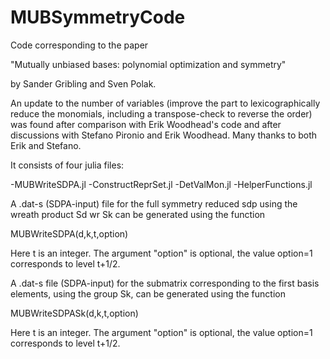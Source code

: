 # MUBSymmetryCode

Code corresponding to the paper 

"Mutually unbiased bases: polynomial optimization and symmetry"

by Sander Gribling and Sven Polak.

An update to the number of variables (improve the part to lexicographically reduce the monomials, including a transpose-check to reverse the order) was found after comparison with Erik Woodhead's code and after discussions with Stefano Pironio and Erik Woodhead. Many thanks to both Erik and Stefano.

It consists of four julia files:

-MUBWriteSDPA.jl
-ConstructReprSet.jl
-DetValMon.jl
-HelperFunctions.jl

A .dat-s (SDPA-input) file for the full symmetry reduced sdp using the wreath product Sd wr Sk can be generated using the function

MUBWriteSDPA(d,k,t,option)

Here t is an integer. The argument "option" is optional, the value option=1 corresponds to level t+1/2.

A .dat-s file (SDPA-input) for the submatrix corresponding to the first basis elements, using the group Sk, can be generated using the function 

MUBWriteSDPASk(d,k,t,option)

Here t is an integer. The argument "option" is optional, the value option=1 corresponds to level t+1/2.
